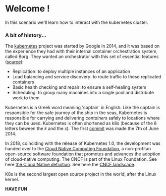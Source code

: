 # Welcome !

In this scenario we'll learn how to interact with the kubernetes cluster.


### A bit of history...

The [kubernetes](https://kubernetes.io/) project was started by Google in 2014, and it was based on the experience they had with their internal container orchestration system, called Borg.
They wanted an orchestrator with this set of essential features ([source](https://www.opsramp.com/guides/why-kubernetes/who-made-kubernetes)): 

- Replication: to deploy multiple instances of an application
- Load balancing and service discovery: to route traffic to these replicated containers
- Basic health checking and repair: to ensure a self-healing system
- Scheduling: to group many machines into a single pool and distribute work to them

Kubernetes is a Greek word meaning 'captain' in English. Like the captain is responsible for the safe journey of the ship in the seas, Kubernetes is responsible for carrying and delivering _containers_ safely to locations where they can be used. Kubernetes is often shortened as k8s (because of the 8 letters beween the _k_ and the _s_).
The first [commit](https://github.com/kubernetes/kubernetes/commit/2c4b3a562ce34cddc3f8218a2c4d11c7310e6d56) was made the 7th of June 2014.

In 2018, coinciding with the release of Kubernetes 1.0, the development was handed over to the [Cloud Native Computing Foundation](https://www.cncf.io/), a non-profitan open-source software foundation that promotes and advances the adoption of cloud-native computing.
The CNCF is part of the Linux Foundation.
See here [the Cloud Native definition](https://github.com/cncf/toc/blob/main/DEFINITION.md).
See here the [CNCF landscape](https://landscape.cncf.io/).

K8s is the second largest open source project in the world, after the Linux kernel.

**HAVE FUN**

